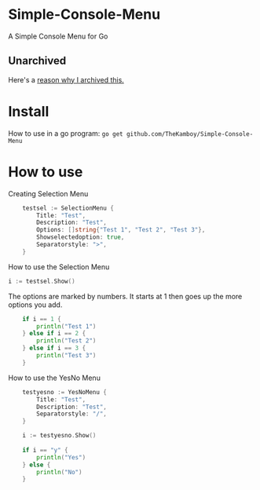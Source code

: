 # Simple-Console-Menu
A Simple Console Menu for Go

## Unarchived
Here's a [reason why I archived this.](https://github.com/TheKamboy/Simple-Console-Menu/blob/main/UNARCHIVED.md)

# Install
How to use in a go program:
`go get github.com/TheKamboy/Simple-Console-Menu`

# How to use

Creating Selection Menu
``` go
	testsel := SelectionMenu {
		Title: "Test",
		Description: "Test",
		Options: []string{"Test 1", "Test 2", "Test 3"},
		Showselectedoption: true,
		Separatorstyle: ">",
	}
```

How to use the Selection Menu
``` go
i := testsel.Show()
```

The options are marked by numbers. It starts at 1 then goes up the more options you add.

``` go
	if i == 1 {
		println("Test 1")
	} else if i == 2 {
		println("Test 2")
	} else if i == 3 {
		println("Test 3")
	}
```

How to use the YesNo Menu

``` go
	testyesno := YesNoMenu {
		Title: "Test",
		Description: "Test",
		Separatorstyle: "/",
	}

	i := testyesno.Show()
  
	if i == "y" {
		println("Yes")
	} else {
		println("No")
	}
```
